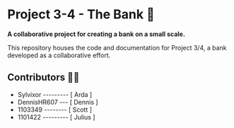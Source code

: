 # Project 3-4 - The Bank 🏦

**A collaborative project for creating a bank on a small scale.**

This repository houses the code and documentation for Project 3/4, a bank 
developed as a collaborative effort.

## Contributors 🧑‍💻

*   Sylvixor --------- [ Arda ]
*   DennisHR607 --- [ Dennis ]
*   1103349 -------- [ Scott ]
*   1101422 --------- [ Julius ]